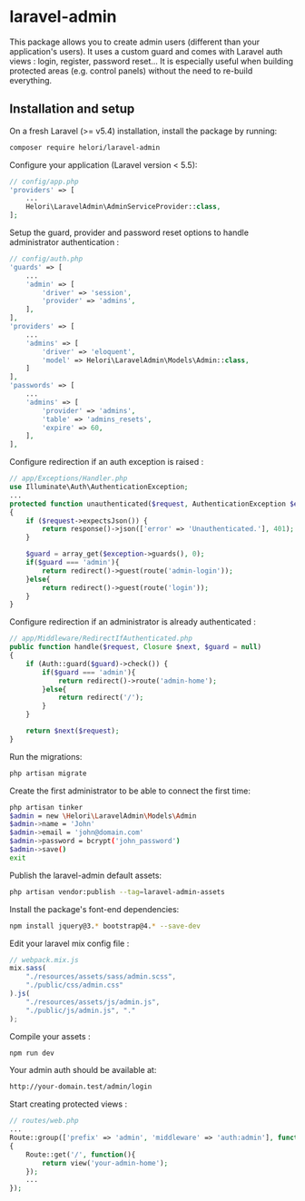 # laravel-admin
This package allows you to create admin users (different than your application's users).
It uses a custom guard and comes with Laravel auth views : login, register, password reset...
It is especially useful when building protected areas (e.g. control panels) without the need to re-build everything.

## Installation and setup

On a fresh Laravel (>= v5.4) installation, install the package by running:
```bash
composer require helori/laravel-admin
```

Configure your application (Laravel version < 5.5):
```php
// config/app.php
'providers' => [
    ...
    Helori\LaravelAdmin\AdminServiceProvider::class,
];
```

Setup the guard, provider and password reset options to handle administrator authentication :
```php
// config/auth.php
'guards' => [
    ...
    'admin' => [
        'driver' => 'session',
        'provider' => 'admins',
    ],
],
'providers' => [
    ...
    'admins' => [
        'driver' => 'eloquent',
        'model' => Helori\LaravelAdmin\Models\Admin::class,
    ]
],
'passwords' => [
    ...
    'admins' => [
        'provider' => 'admins',
        'table' => 'admins_resets',
        'expire' => 60,
    ],
],
```
Configure redirection if an auth exception is raised :
```php
// app/Exceptions/Handler.php
use Illuminate\Auth\AuthenticationException;
...
protected function unauthenticated($request, AuthenticationException $exception)
{
    if ($request->expectsJson()) {
        return response()->json(['error' => 'Unauthenticated.'], 401);
    }

    $guard = array_get($exception->guards(), 0);
    if($guard === 'admin'){
        return redirect()->guest(route('admin-login'));
    }else{
        return redirect()->guest(route('login'));
    }
}
```
Configure redirection if an administrator is already authenticated :
```php
// app/Middleware/RedirectIfAuthenticated.php
public function handle($request, Closure $next, $guard = null)
{
    if (Auth::guard($guard)->check()) {
        if($guard === 'admin'){
            return redirect()->route('admin-home');
        }else{
            return redirect('/');
        }
    }

    return $next($request);
}
```

Run the migrations:
```bash
php artisan migrate
```

Create the first administrator to be able to connect the first time:
```bash
php artisan tinker
$admin = new \Helori\LaravelAdmin\Models\Admin
$admin->name = 'John'
$admin->email = 'john@domain.com'
$admin->password = bcrypt('john_password')
$admin->save()
exit
```

Publish the laravel-admin default assets:
```bash
php artisan vendor:publish --tag=laravel-admin-assets
```

Install the package's font-end dependencies: 
```bash
npm install jquery@3.* bootstrap@4.* --save-dev
```

Edit your laravel mix config file :
```js
// webpack.mix.js
mix.sass(
    "./resources/assets/sass/admin.scss",
    "./public/css/admin.css"
).js(
    "./resources/assets/js/admin.js",
    "./public/js/admin.js", "."
);
```

Compile your assets :
```bash
npm run dev
```

Your admin auth should be available at:
```bash
http://your-domain.test/admin/login
```

Start creating protected views :
```php
// routes/web.php
...
Route::group(['prefix' => 'admin', 'middleware' => 'auth:admin'], function ()
{
    Route::get('/', function(){
        return view('your-admin-home');
    });
    ...
});
```
